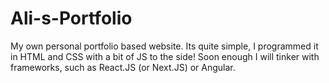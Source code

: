 # Ali-s-Portfolio
My own personal portfolio based website. Its quite simple, I programmed it in HTML and CSS with a bit of JS to the side! Soon enough I will tinker with frameworks, such as React.JS (or Next.JS) or Angular.
